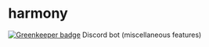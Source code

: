 # harmony

[![Greenkeeper badge](https://badges.greenkeeper.io/Throne3d/harmony.svg)](https://greenkeeper.io/)
Discord bot (miscellaneous features)
